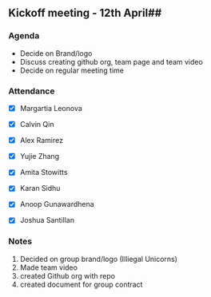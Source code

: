 ## Kickoff meeting - 12th April##


### Agenda ###
-  Decide on Brand/logo
-  Discuss creating github org, team page and team video
-  Decide on regular meeting time


### Attendance ###
- [x] Margartia Leonova
- [x] Calvin Qin
- [x] Alex Ramirez
- [x] Yujie Zhang
- [x] Amita Stowitts
- [x] Karan Sidhu
- [x] Anoop Gunawardhena
- [x] Joshua Santillan
  

### Notes ###
1. Decided on group brand/logo (Illiegal Unicorns)
2. Made team video
3. created Github org with repo 
4. created document for group contract